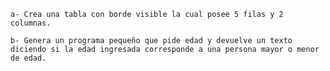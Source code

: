 
    a- Crea una tabla con borde visible la cual posee 5 filas y 2 columnas.

    b- Genera un programa pequeño que pide edad y devuelve un texto diciendo si la edad ingresada corresponde a una persona mayor o menor de edad.

